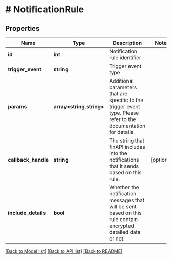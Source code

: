 # # NotificationRule

## Properties

Name | Type | Description | Notes
------------ | ------------- | ------------- | -------------
**id** | **int** | Notification rule identifier |
**trigger_event** | **string** | Trigger event type |
**params** | **array<string,string>** | Additional parameters that are specific to the trigger event type. Please refer to the documentation for details. |
**callback_handle** | **string** | The string that finAPI includes into the notifications that it sends based on this rule. | [optional]
**include_details** | **bool** | Whether the notification messages that will be sent based on this rule contain encrypted detailed data or not. |

[[Back to Model list]](../../README.md#models) [[Back to API list]](../../README.md#endpoints) [[Back to README]](../../README.md)
